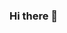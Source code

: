 ### Hi there 👋

<!--
**axolum/axolum** is a ✨ _special_ ✨ repository because its `README.md` (this file) appears on your GitHub profile.

Here are some ideas to get you started:

- 🔭 I’m currently working on creating a playwright browser automation tool
- 🌱 I’m currently learning the most beloved language C#
- 👯 I’m looking to collaborate on L8
- 🤔 I’m looking for help with using proxies alongside playwrite
- 💬 Ask me about anything you wish to know
- 📫 How to reach me: here
- 😄 Pronouns: ...
- ⚡ Fun fact: ...
-->
